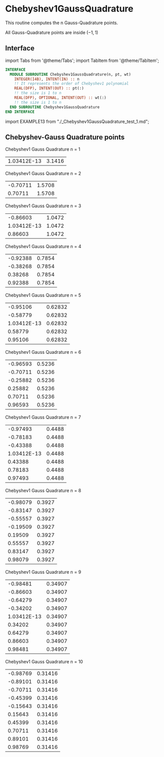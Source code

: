 # Chebyshev1GaussQuadrature

This routine computes the n Gauss-Quadrature points.

All Gauss-Quadrature points are inside $(-1, 1)$

## Interface

import Tabs from '@theme/Tabs';
import TabItem from '@theme/TabItem';

<Tabs>
<TabItem value="interface" label="܀ Interface" default>

```fortran
INTERFACE
  MODULE SUBROUTINE Chebyshev1GaussQuadrature(n, pt, wt)
    INTEGER(I4B), INTENT(IN) :: n
    !! It represents the order of Chebyshev1 polynomial
    REAL(DFP), INTENT(OUT) :: pt(:)
    !! the size is 1 to n
    REAL(DFP), OPTIONAL, INTENT(OUT) :: wt(:)
    !! the size is 1 to n
  END SUBROUTINE Chebyshev1GaussQuadrature
END INTERFACE
```

</TabItem>

<TabItem value="example" label="️܀ See example">

import EXAMPLE13 from "./_Chebyshev1GaussQuadrature_test_1.md";

<EXAMPLE13 />

</TabItem>

<TabItem value="close" label="↢ ">

</TabItem>
</Tabs>

## Chebyshev-Gauss Quadrature points

Chebyshev1 Gauss Quadrature n = 1

 |  |  |
 |  --- |  --- |
 | 1.03412E-13 | 3.1416 |

Chebyshev1 Gauss Quadrature n = 2

 |  |  |
 |  --- |  --- |
 | -0.70711 | 1.5708 |
 | 0.70711 | 1.5708 |

Chebyshev1 Gauss Quadrature n = 3

 |  |  |
 |  --- |  --- |
 | -0.86603 | 1.0472 |
 | 1.03412E-13 | 1.0472 |
 | 0.86603 | 1.0472 |

Chebyshev1 Gauss Quadrature n = 4

 |  |  |
 |  --- |  --- |
 | -0.92388 | 0.7854 |
 | -0.38268 | 0.7854 |
 | 0.38268 | 0.7854 |
 | 0.92388 | 0.7854 |

Chebyshev1 Gauss Quadrature n = 5

 |  |  |
 |  --- |  --- |
 | -0.95106 | 0.62832 |
 | -0.58779 | 0.62832 |
 | 1.03412E-13 | 0.62832 |
 | 0.58779 | 0.62832 |
 | 0.95106 | 0.62832 |

Chebyshev1 Gauss Quadrature n = 6

 |  |  |
 |  --- |  --- |
 | -0.96593 | 0.5236 |
 | -0.70711 | 0.5236 |
 | -0.25882 | 0.5236 |
 | 0.25882 | 0.5236 |
 | 0.70711 | 0.5236 |
 | 0.96593 | 0.5236 |

Chebyshev1 Gauss Quadrature n = 7

 |  |  |
 |  --- |  --- |
 | -0.97493 | 0.4488 |
 | -0.78183 | 0.4488 |
 | -0.43388 | 0.4488 |
 | 1.03412E-13 | 0.4488 |
 | 0.43388 | 0.4488 |
 | 0.78183 | 0.4488 |
 | 0.97493 | 0.4488 |

Chebyshev1 Gauss Quadrature n = 8

 |  |  |
 |  --- |  --- |
 | -0.98079 | 0.3927 |
 | -0.83147 | 0.3927 |
 | -0.55557 | 0.3927 |
 | -0.19509 | 0.3927 |
 | 0.19509 | 0.3927 |
 | 0.55557 | 0.3927 |
 | 0.83147 | 0.3927 |
 | 0.98079 | 0.3927 |

Chebyshev1 Gauss Quadrature n = 9

 |  |  |
 |  --- |  --- |
 | -0.98481 | 0.34907 |
 | -0.86603 | 0.34907 |
 | -0.64279 | 0.34907 |
 | -0.34202 | 0.34907 |
 | 1.03412E-13 | 0.34907 |
 | 0.34202 | 0.34907 |
 | 0.64279 | 0.34907 |
 | 0.86603 | 0.34907 |
 | 0.98481 | 0.34907 |

Chebyshev1 Gauss Quadrature n = 10

 |  |  |
 |  --- |  --- |
 | -0.98769 | 0.31416 |
 | -0.89101 | 0.31416 |
 | -0.70711 | 0.31416 |
 | -0.45399 | 0.31416 |
 | -0.15643 | 0.31416 |
 | 0.15643 | 0.31416 |
 | 0.45399 | 0.31416 |
 | 0.70711 | 0.31416 |
 | 0.89101 | 0.31416 |
 | 0.98769 | 0.31416 |
